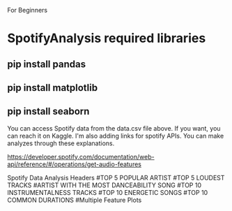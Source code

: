 For Beginners
# SpotifyAnalysis required libraries
## pip install pandas 
## pip install matplotlib
## pip install seaborn


You can access Spotify data from the data.csv file above. If you want, you can reach it on Kaggle.
I'm also adding links for spotify APIs. You can make analyzes through these explanations.

https://developer.spotify.com/documentation/web-api/reference/#/operations/get-audio-features

Spotify Data Analysis Headers
#TOP 5 POPULAR ARTIST
#TOP 5 LOUDEST TRACKS
#ARTIST WITH THE MOST DANCEABILITY SONG
#TOP 10 INSTRUMENTALNESS TRACKS
#TOP 10 ENERGETIC SONGS
#TOP 10 COMMON DURATIONS
#Multiple Feature Plots
